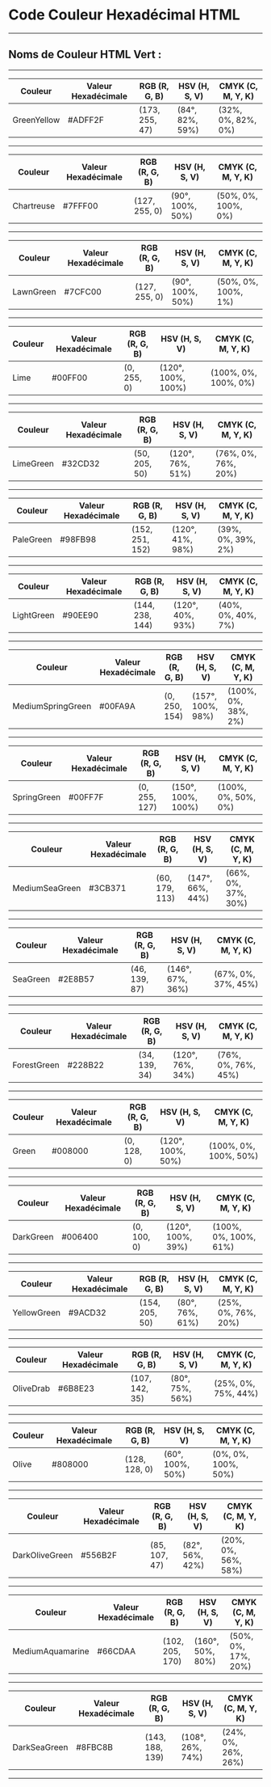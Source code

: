 # **Code Couleur Hexadécimal HTML**

---

## **Noms de Couleur HTML Vert :**

---

| Couleur      | Valeur Hexadécimale | RGB (R, G, B)    | HSV (H, S, V)      | CMYK (C, M, Y, K)  |
|--------------|----------------------|------------------|--------------------|--------------------|
| GreenYellow | #ADFF2F              | (173, 255, 47)   | (84°, 82%, 59%)    | (32%, 0%, 82%, 0%)|

---

| Couleur   | Valeur Hexadécimale | RGB (R, G, B)    | HSV (H, S, V)      | CMYK (C, M, Y, K)  |
|-----------|----------------------|------------------|--------------------|--------------------|
| Chartreuse| #7FFF00              | (127, 255, 0)    | (90°, 100%, 50%)   | (50%, 0%, 100%, 0%)|

---

| Couleur   | Valeur Hexadécimale | RGB (R, G, B)    | HSV (H, S, V)      | CMYK (C, M, Y, K)  |
|-----------|----------------------|------------------|--------------------|--------------------|
| LawnGreen | #7CFC00              | (127, 255, 0)    | (90°, 100%, 50%)   | (50%, 0%, 100%, 1%)|

---

| Couleur | Valeur Hexadécimale | RGB (R, G, B)    | HSV (H, S, V)      | CMYK (C, M, Y, K)  |
|---------|----------------------|------------------|--------------------|--------------------|
| Lime    | #00FF00              | (0, 255, 0)      | (120°, 100%, 100%) | (100%, 0%, 100%, 0%)|

---

| Couleur    | Valeur Hexadécimale | RGB (R, G, B)    | HSV (H, S, V)      | CMYK (C, M, Y, K)  |
|------------|----------------------|------------------|--------------------|--------------------|
| LimeGreen  | #32CD32              | (50, 205, 50)    | (120°, 76%, 51%)   | (76%, 0%, 76%, 20%)|

---

| Couleur   | Valeur Hexadécimale | RGB (R, G, B)    | HSV (H, S, V)      | CMYK (C, M, Y, K)  |
|-----------|----------------------|------------------|--------------------|--------------------|
| PaleGreen | #98FB98              | (152, 251, 152)  | (120°, 41%, 98%)   | (39%, 0%, 39%, 2%) |

---

| Couleur    | Valeur Hexadécimale | RGB (R, G, B)    | HSV (H, S, V)      | CMYK (C, M, Y, K)  |
|------------|----------------------|------------------|--------------------|--------------------|
| LightGreen | #90EE90              | (144, 238, 144)  | (120°, 40%, 93%)   | (40%, 0%, 40%, 7%) |

---

| Couleur             | Valeur Hexadécimale | RGB (R, G, B)    | HSV (H, S, V)      | CMYK (C, M, Y, K)  |
|---------------------|----------------------|------------------|--------------------|--------------------|
| MediumSpringGreen | #00FA9A              | (0, 250, 154)    | (157°, 100%, 98%)  | (100%, 0%, 38%, 2%)|

---

| Couleur     | Valeur Hexadécimale | RGB (R, G, B)    | HSV (H, S, V)      | CMYK (C, M, Y, K)  |
|-------------|----------------------|------------------|--------------------|--------------------|
| SpringGreen | #00FF7F              | (0, 255, 127)    | (150°, 100%, 100%) | (100%, 0%, 50%, 0%)|

---

| Couleur          | Valeur Hexadécimale | RGB (R, G, B)    | HSV (H, S, V)      | CMYK (C, M, Y, K)  |
|------------------|----------------------|------------------|--------------------|--------------------|
| MediumSeaGreen | #3CB371              | (60, 179, 113)   | (147°, 66%, 44%)   | (66%, 0%, 37%, 30%)|

---

| Couleur  | Valeur Hexadécimale | RGB (R, G, B)    | HSV (H, S, V)      | CMYK (C, M, Y, K)  |
|----------|----------------------|------------------|--------------------|--------------------|
| SeaGreen | #2E8B57              | (46, 139, 87)    | (146°, 67%, 36%)   | (67%, 0%, 37%, 45%)|

---

| Couleur     | Valeur Hexadécimale | RGB (R, G, B)    | HSV (H, S, V)      | CMYK (C, M, Y, K)  |
|-------------|----------------------|------------------|--------------------|--------------------|
| ForestGreen | #228B22              | (34, 139, 34)    | (120°, 76%, 34%)   | (76%, 0%, 76%, 45%)|

---

| Couleur | Valeur Hexadécimale | RGB (R, G, B)    | HSV (H, S, V)      | CMYK (C, M, Y, K)  |
|---------|----------------------|------------------|--------------------|--------------------|
| Green   | #008000              | (0, 128, 0)      | (120°, 100%, 50%)  | (100%, 0%, 100%, 50%)|

---

| Couleur   | Valeur Hexadécimale | RGB (R, G, B)    | HSV (H, S, V)      | CMYK (C, M, Y, K)  |
|-----------|----------------------|------------------|--------------------|--------------------|
| DarkGreen | #006400              | (0, 100, 0)      | (120°, 100%, 39%)  | (100%, 0%, 100%, 61%)|

---

| Couleur      | Valeur Hexadécimale | RGB (R, G, B)    | HSV (H, S, V)      | CMYK (C, M, Y, K)  |
|--------------|----------------------|------------------|--------------------|--------------------|
| YellowGreen | #9ACD32              | (154, 205, 50)   | (80°, 76%, 61%)    | (25%, 0%, 76%, 20%)|

---

| Couleur    | Valeur Hexadécimale | RGB (R, G, B)    | HSV (H, S, V)      | CMYK (C, M, Y, K)  |
|------------|----------------------|------------------|--------------------|--------------------|
| OliveDrab | #6B8E23              | (107, 142, 35)   | (80°, 75%, 56%)    | (25%, 0%, 75%, 44%)|

---

| Couleur | Valeur Hexadécimale | RGB (R, G, B)    | HSV (H, S, V)      | CMYK (C, M, Y, K)  |
|---------|----------------------|------------------|--------------------|--------------------|
| Olive   | #808000              | (128, 128, 0)    | (60°, 100%, 50%)   | (0%, 0%, 100%, 50%)|

---

| Couleur          | Valeur Hexadécimale | RGB (R, G, B)    | HSV (H, S, V)      | CMYK (C, M, Y, K)  |
|------------------|----------------------|------------------|--------------------|--------------------|
| DarkOliveGreen | #556B2F              | (85, 107, 47)    | (82°, 56%, 42%)    | (20%, 0%, 56%, 58%)|

---

| Couleur            | Valeur Hexadécimale | RGB (R, G, B)    | HSV (H, S, V)      | CMYK (C, M, Y, K)  |
|--------------------|----------------------|------------------|--------------------|--------------------|
| MediumAquamarine | #66CDAA              | (102, 205, 170)  | (160°, 50%, 80%)   | (50%, 0%, 17%, 20%)|

---

| Couleur        | Valeur Hexadécimale | RGB (R, G, B)    | HSV (H, S, V)      | CMYK (C, M, Y, K)  |
|----------------|----------------------|------------------|--------------------|--------------------|
| DarkSeaGreen | #8FBC8B              | (143, 188, 139)  | (108°, 26%, 74%)   | (24%, 0%, 26%, 26%)|

---

